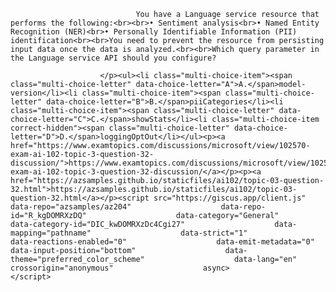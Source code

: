 <p class="card-text">
							
								You have a Language service resource that performs the following:<br><br>• Sentiment analysis<br>• Named Entity Recognition (NER)<br>• Personally Identifiable Information (PII) identification<br><br>You need to prevent the resource from persisting input data once the data is analyzed.<br><br>Which query parameter in the Language service API should you configure?
							
						</p><ul><li class="multi-choice-item"><span class="multi-choice-letter" data-choice-letter="A">A.</span>model-version</li><li class="multi-choice-item"><span class="multi-choice-letter" data-choice-letter="B">B.</span>piiCategories</li><li class="multi-choice-item"><span class="multi-choice-letter" data-choice-letter="C">C.</span>showStats</li><li class="multi-choice-item correct-hidden"><span class="multi-choice-letter" data-choice-letter="D">D.</span>loggingOptOut</li></ul><p><a href="https://www.examtopics.com/discussions/microsoft/view/102570-exam-ai-102-topic-3-question-32-discussion/">https://www.examtopics.com/discussions/microsoft/view/102570-exam-ai-102-topic-3-question-32-discussion/</a></p><p><a href="https://azsamples.github.io/staticfiles/ai102/topic-03-question-32.html">https://azsamples.github.io/staticfiles/ai102/topic-03-question-32.html</a></p><script src="https://giscus.app/client.js"                    data-repo="azsamples/az204"                    data-repo-id="R_kgDOMRXzDQ"                    data-category="General"                    data-category-id="DIC_kwDOMRXzDc4Cgi27"                    data-mapping="pathname"                    data-strict="1"                    data-reactions-enabled="0"                    data-emit-metadata="0"                    data-input-position="bottom"                    data-theme="preferred_color_scheme"                    data-lang="en"                    crossorigin="anonymous"                    async>                    </script>